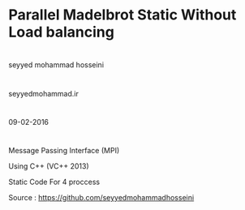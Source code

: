 # Parallel Madelbrot Static Without Load balancing
#
seyyed mohammad hosseini
#
seyyedmohammad.ir
#
09-02-2016
#
Message Passing Interface (MPI)

Using C++ (VC++ 2013)

Static Code For 4 proccess

Source : https://github.com/seyyedmohammadhosseini
